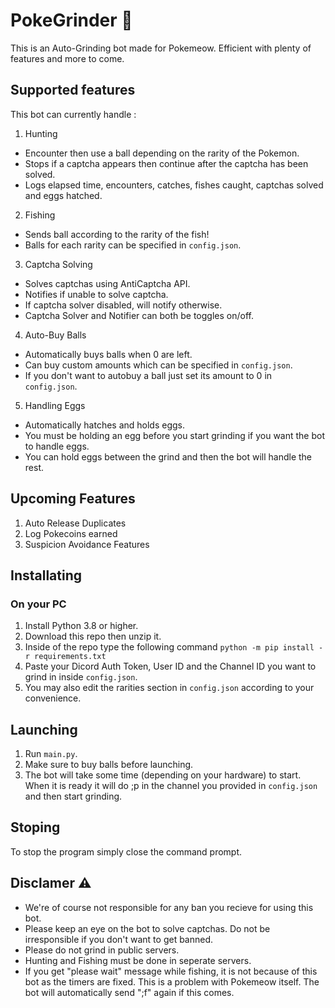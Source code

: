# PokeGrinder  🤖
This is an Auto-Grinding bot made for Pokemeow. Efficient with plenty of features and more to come.

## Supported features
This bot can currently handle :
1. Hunting
- Encounter then use a ball depending on the rarity of the Pokemon.
- Stops if a captcha appears then continue after the captcha has been solved.
- Logs elapsed time, encounters, catches, fishes caught, captchas solved and eggs hatched.

2. Fishing
- Sends ball according to the rarity of the fish!
- Balls for each rarity can be specified in `config.json`.

3. Captcha Solving
- Solves captchas using AntiCaptcha API.
- Notifies if unable to solve captcha.
- If captcha solver disabled, will notify otherwise.
- Captcha Solver and Notifier can both be toggles on/off.

4. Auto-Buy Balls
- Automatically buys balls when 0 are left.
- Can buy custom amounts which can be specified in `config.json`.
- If you don't want to autobuy a ball just set its amount to 0 in `config.json`.

5. Handling Eggs
- Automatically hatches and holds eggs.
- You must be holding an egg before you start grinding if you want the bot to handle eggs.
- You can hold eggs between the grind and then the bot will handle the rest.

## Upcoming Features
1. Auto Release Duplicates
2. Log Pokecoins earned
3. Suspicion Avoidance Features

## Installating

### On your PC
1. Install Python 3.8 or higher.
2. Download this repo then unzip it.
3. Inside of the repo type the following command `python -m pip install -r requirements.txt`
4. Paste your Dicord Auth Token, User ID and the Channel ID you want to grind in inside `config.json`.
5. You may also edit the rarities section in `config.json` according to your convenience.

## Launching 
1. Run `main.py`.
2. Make sure to buy balls before launching.
3. The bot will take some time (depending on your hardware) to start. When it is ready it will do ;p in the channel you provided in `config.json` and then start grinding.

## Stoping
To stop the program simply close the command prompt.

## Disclamer ⚠️
- We're of course not responsible for any ban you recieve for using this bot.
- Please keep an eye on the bot to solve captchas. Do not be irresponsible if you don't want to get banned.
- Please do not grind in public servers.
- Hunting and Fishing must be done in seperate servers.
- If you get "please wait" message while fishing, it is not because of this bot as the timers are fixed. This is a problem with Pokemeow itself. The bot will automatically send ";f" again if this comes.